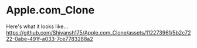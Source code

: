 
# Apple.com_Clone

Here's what it looks like...
https://github.com/Shivansh175/Apple.com_Clone/assets/112273961/5b2c7222-0abe-491f-a033-7ce7783288a2




